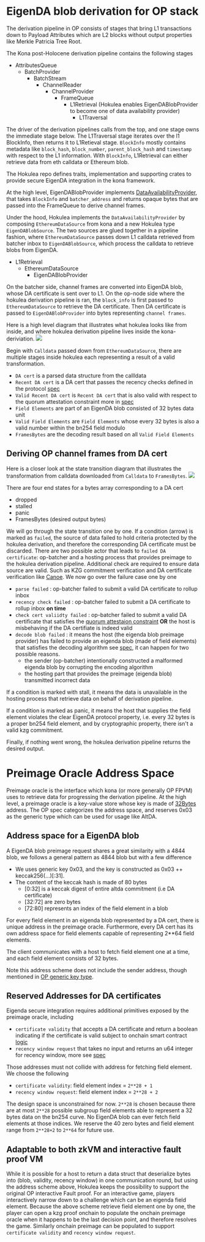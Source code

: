# EigenDA blob derivation for OP stack

The derivation pipeline in OP consists of stages that bring L1 transactions down to Payload Attributes which are L2 blocks 
without output properties like Merkle Patricia Tree Root.

The Kona post-Holocene derivation pipeline contains the following stages
- AttributesQueue
    - BatchProvider
        - BatchStream
            - ChannelReader
                - ChannelProvider
                    - FrameQueue                                                
                        - L1Retrieval (Hokulea enables EigenDABlobProvider to become one of data availability provider)
                            - L1Traversal

The driver of the derivation pipelines calls from the top, and one stage owns the immediate stage below. The L1Traversal stage iterates
over the l1 BlockInfo, then returns it to L1Retieval stage. `BlockInfo` mostly contains metadata like `block_hash`, `block_number`, 
`parent_block_hash` and `timestamp` with respect to the L1 information.
With `BlockInfo`, L1Retrieval can either retrieve data from eth calldata or Ethereum blob.


The Hokulea repo defines traits, implementation and supporting crates to provide secure EigenDA integration in the kona framework.

At the high level, EigenDABlobProvider implements [DataAvailabilityProvider](https://docs.rs/kona-derive/latest/kona_derive/traits/trait.DataAvailabilityProvider.html), that takes `BlockInfo` and `batcher_address` and returns opaque
bytes that are passed into the FrameQueue to derive channel frames.

Under the hood, Hokulea implements the `DataAvailabilityProvider` by composing `EthereumDataSource` from kona and a new Hokulea type `EigenDABlobSource`. The two sources
are glued together in a pipeline fashion, where `EthereumDataSource` passes down L1 calldata retrieved from batcher inbox to `EigenDABlobSource`, which process the calldata to retrieve blobs from EigenDA.

- L1Retrieval
    - EthereumDataSource
        - EigenDABlobProvider

On the batcher side, channel frames are converted into EigenDA blob, whose DA certificate is sent over to L1.
On the op-node side where the hokulea derivation pipeline is ran, the `block_info` is first passed to `EthereumDataSource` to retrieve the
DA certificate.
Then DA certificate is passed to `EigenDABlobProvider` into bytes representing `channel frames`.

Here is a high level diagram that illustrates what hokulea looks like from inside, and where hokulea derivation pipeline lives inside the kona-deriviation.
![](../assets/hokulea-in-kona-derivation-pipeline.png)

Begin with `Calldata` passed down from `EthereumDataSource`, there are multiple stages inside hokulea each representing a result of a valid transformation.

- `DA cert` is a parsed data structure from the callldata
- `Recent DA cert` is a DA cert that passes the recency checks defined in the protocol [spec](https://github.com/Layr-Labs/eigenda/blob/master/docs/spec/src/integration/spec/6-secure-integration.md#1-rbn-recency-validation)
- `Valid Recent DA cert` is `Recent DA cert` that is also valid with respect to the quorum attestation constraint more in [spec](https://github.com/Layr-Labs/eigenda/blob/master/docs/spec/src/integration/spec/6-secure-integration.md#2-cert-validation)
- `Field Elements` are part of an EigenDA blob consisted of 32 bytes data unit
- `Valid Field Elements` are `Field Elements` whose every 32 bytes is also a valid number within the bn254 field modulo
- `FramesBytes` are the decoding result based on all `Valid Field Elements`

## Deriving OP channel frames from DA cert

Here is a closer look at the state transition diagram that illustrates the transformation from calldata downloaded from `Calldata` to `FramesBytes`.
![](../assets/hokulea-derivation.png)

There are four end states for a bytes array corresponding to a DA cert
- dropped
- stalled
- panic
- FramesBytes (desired output bytes)

We will go through the state transition one by one. If a condition (arrow) is marked as `failed`, the source of data failed to hold criteria protected by the hokulea derivation, and therefore the corresponding DA certificate must be discarded. There are two possible actor that leads to `failed DA certificate`: op-batcher and a hosting
process that provides preimage to the hokulea derivation pipeline. Additional check are required to ensure data source are valid. Such as KZG commitment verification
and DA certificate verification like [Canoe](../canoe/). We now go over the failure case one by one

- `parse failed` : op-batcher failed to submit a valid DA certificate to rollup inbox
- `recency check failed` : op-batcher failed to submit a DA certificate to rollup inbox **on time**
- `check cert valiidty failed` : op-batcher failed to submit a valid DA certificate that satisfies the [quorum attestaion constraint](https://github.com/Layr-Labs/eigenda/blob/master/docs/spec/src/integration/spec/6-secure-integration.md#2-cert-validation) **OR** the host is misbehaving if the DA certifiate is indeed valid
- `decode blob failed` : it means the host (the eigenda blob preimage provider) has failed to provide an eigenda blob (made of field elements) that satisfies the decoding algorithm see [spec](https://github.com/Layr-Labs/eigenda/blob/master/docs/spec/src/integration/spec/3-datastructs.md#data-structs), it can happen for two possible reasons.
  - the sender (op-batcher) intentionally constructed a malformed eigenda blob by corrupting the encoding algorithm
  - the hosting part that provides the preimage (eigenda blob) transmitted incorrect data

If a condition is marked with stall, it means the data is unavailable in the hosting process that retrieve data on behalf of derivation pipeline.

If a condition is marked as panic, it means the host that supplies the field element violates the clear EigenDA protocol property, i.e. every 32 bytes is a proper
bn254 field element, and by cryptographic property, there isn't a valid kzg commitment.

Finally, if nothing went wrong, the hokulea derivation pipeline returns the desired output.

# Preimage Oracle Address Space

Preimage oracle is the interface which kona (or more generally OP FPVM) uses to retrieve data for progressing the derivation pipeline. At the high level,
a preimage oracle is a key-value store whose key is made of [32Bytes](https://specs.optimism.io/fault-proof/index.html#pre-image-oracle) address. 
The OP spec categorizes the address space, and reserves 0x03 as the generic type which can be used for usage like AltDA.

## Address space for a EigenDA blob
A EigenDA blob preimage request shares a great similarity with a 4844 blob, we follows a general pattern as 4844 blob but with a few difference

- We uses generic key 0x03, and the key is constructed as 0x03 ++ keccak256(...)[:31].
- The content of the keccak hash is made of 80 bytes
  - [0:32] is a keccak digest of entire altda commitment (i.e DA certificate)
  - [32:72] are zero bytes
  - [72:80] represents an index of the field element in a blob

For every field element in an eigenda blob represented by a DA cert, there is unique address in the preimage oracle.
Furthermore, every DA cert has its own address space for field elements capable of representing 2**64 field elements.

The client communicates with a host to fetch field element one at a time, and each field element consists of 32 bytes.

Note this address scheme does not include the sender address, though mentioned in [OP generic key type](https://specs.optimism.io/fault-proof/index.html#type-3-global-generic-key).

## Reserved Addresses for DA certificates

Eigenda secure integration requires additional primitives exposed by the preimage oracle, including
- `certificate validity` that accepts a DA certificate and return a boolean indicating if the certificate is valid subject to onchain smart contract [logic](https://github.com/Layr-Labs/eigenda/blob/master/docs/spec/src/integration/spec/6-secure-integration.md#2-cert-validation)
- `recency window request` that takes no input and returns an u64 integer for recency window, more see [spec](https://github.com/Layr-Labs/eigenda/blob/master/docs/spec/src/integration/spec/6-secure-integration.md#1-rbn-recency-validation)

Those addresses must not collide with address for fetching field element. We choose the following
- `certificate validity`: field element index = `2**28 + 1`
- `recency window request`: field element index = `2**28 + 2`

The design space is unconstrained for now. `2**28` is chosen because there are at most `2**28` possible subgroup field elements able to represent 
a 32 bytes data on the bn254 curve. No EigenDA blob can ever fetch field elements at those indices. 
We reserve the 40 zero bytes and field element range from `2**28+2` to `2**64` for future use.

## Adaptable to both zkVM and interactive fault proof VM

While it is possible for a host to return a data struct that deserialize bytes into (blob, validity, recency window) in one communication round, 
but using the address scheme above, Hokulea keeps the possibility to support the original OP interactive Fault proof. For an interactive game,
players interactively narrow down to a challenge which can be an eigenda field element. 
Because the above scheme retrieve field element one by one, the player can open a kzg proof onchain to populate the onchain preimage oracle
when it happens to be the last decision point, and therefore resolves the game.
Similarly onchain preimage can be populated to support `certificate validity` and `recency window request`.